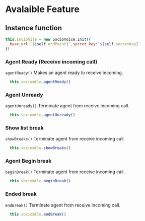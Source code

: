 
# Avalaible Feature
## Instance function
<!-- panels:start -->
  ```js 
  this.sociomile = new SocioVoice.Init({
    base_url:`${self.endPoint}`,secret_key:`${self.secretKey}`
  })
  ```

<!-- div:title-panel -->
### Agent Ready (Receive incoming call)
<!-- div:left-panel -->
`agentReady()` Makes an agent ready to receive incoming.
<!-- div:right-panel -->

```js
  this.sociomile.agentReady()
```


<!-- div:title-panel -->
### Agent Unready
<!-- div:left-panel -->
`agentUnready()` Terminate agent from receive incoming call.
<!-- div:right-panel -->

```js
  this.sociomile.agentUnready()
```

<!-- div:title-panel -->
### Show list break
<!-- div:left-panel -->
`showBreaks()` Terminate agent from receive incoming call.
<!-- div:right-panel -->

```js
  this.sociomile.showBreaks()
```

<!-- div:title-panel -->
### Agent Begin break
<!-- div:left-panel -->
`beginBreak()` Terminate agent from receive incoming call.
<!-- div:right-panel -->

```js
  this.sociomile.beginBreak()
```

<!-- div:title-panel -->
### Ended break
<!-- div:left-panel -->
`endBreak()` Terminate agent from receive incoming call.
<!-- div:right-panel -->

```js
  this.sociomile.endBreak()
```


